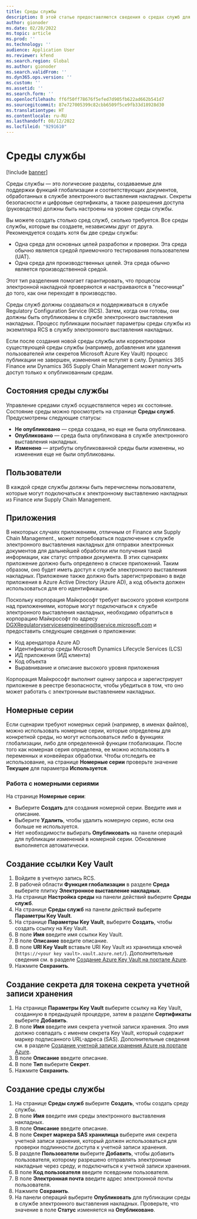 ```yaml
---
title: Среды службы
description: В этой статье предоставляются сведения о средах служб для электронного выставления накладных и объясняется, как их настраивать.
author: gionoder
ms.date: 02/28/2022
ms.topic: article
ms.prod: ''
ms.technology: ''
audience: Application User
ms.reviewer: kfend
ms.search.region: Global
ms.author: gionoder
ms.search.validFrom: ''
ms.dyn365.ops.version: ''
ms.custom: ''
ms.assetid: ''
ms.search.form: ''
ms.openlocfilehash: ff6f50ff78676f5efed7d905fb622ad662b541d7
ms.sourcegitcommit: 87e727005399c82cbb6509f5ce9fb33d18928d30
ms.translationtype: HT
ms.contentlocale: ru-RU
ms.lasthandoff: 08/12/2022
ms.locfileid: "9291610"
---
```

# <a name="service-environments"></a>Среды службы

[!include [banner](../includes/banner.md)]

Среды службы — это логические разделы, создаваемые для поддержки функций глобализации и соответствующих документов, обработанных в службе электронного выставления накладных. Секреты безопасности и цифровые сертификаты, а также разрешения доступа (руководство) должны быть настроены на уровне среды службы.

Вы можете создать столько сред служб, сколько требуется. Все среды службы, которые вы создаете, независимы друг от друга. Рекомендуется создать хотя бы две среды службы:

- Одна среда для основных целей разработки и проверки. Эта среда обычно является средой приемочного тестирования пользователем (UAT).
- Одна среда для производственных целей. Эта среда обычно является производственной средой.

Этот тип разделения помогает гарантировать, что процессы электронной накладной проверяются и настраиваются в "песочнице" до того, как они переходят в производство.

Среды служб должны создаваться и поддерживаться в службе Regulatory Configuration Service (RCS). Затем, когда они готовы, они должны быть опубликованы в службе электронного выставления накладных. Процесс публикации посылает параметры среды службы из экземпляра RCS в службу электронного выставления накладных.

Если после создания новой среды службы или корректировки существующей среды службы (например, добавления или удаления пользователей или секретов Microsoft Azure Key Vault) процесс публикации не завершен, изменения не вступят в силу. Dynamics 365 Finance или Dynamics 365 Supply Chain Management может получить доступ только к опубликованным средам.

## <a name="service-environment-statuses"></a>Состояния среды службы

Управление средами служб осуществляется через их состояние. Состояние среды можно просмотреть на странице **Среды служб**. Предусмотрены следующие статусы:

- **Не опубликовано** — среда создана, но еще не была опубликована.
- **Опубликовано** — среда была опубликована в службе электронного выставления накладных.
- **Изменено** — атрибуты опубликованной среды были изменены, но изменения еще не были опубликованы.

## <a name="users"></a>Пользователи

В каждой среде службы должны быть перечислены пользователи, которые могут подключаться к электронному выставлению накладных из Finance или Supply Chain Management.

## <a name="applications"></a>Приложения

В некоторых случаях приложениям, отличным от Finance или Supply Chain Management., может потребоваться подключение к службе электронного выставления накладных для отправки электронных документов для дальнейшей обработки или получения такой информации, как статус отправки документа. В этих сценариях приложение должно быть определено в списке приложений. Таким образом, оно будет иметь доступ к службе электронного выставления накладных. Приложение также должно быть зарегистрировано в виде приложения в Azure Active Directory (Azure AD), а код объекта должен использоваться для его идентификации. 

Поскольку корпорация Майкрософт требует высокого уровня контроля над приложениями, которые могут подключаться к службе электронного выставления накладных, необходимо обратиться в корпорацию Майкрософт по адресу <DGXRegulatoryservicesengineering@service.microsoft.com> и предоставить следующие сведения о приложении:

- Код арендатора Azure AD
- Идентификатор среды Microsoft Dynamics Lifecycle Services (LCS)
- ИД приложения (ИД клиента)
- Код объекта
- Выравнивание и описание высокого уровня приложения

Корпорация Майкрософт выполнит оценку запроса и зарегистрирует приложение в реестре безопасности, чтобы убедиться в том, что оно может работать с электронным выставлением накладных.

## <a name="number-sequences"></a>Номерные серии

Если сценарии требуют номерных серий (например, в именах файлов), можно использовать номерные серии, которые определены для конкретной среды, но могут использоваться либо в функциях глобализации, либо для определенной функции глобализации. После того как номерная серия определена, ее можно использовать в переменных и конвейерах обработки. Чтобы отследить ее использование, на странице **Номерные серии** проверьте значение **Текущее** для параметра **Используется**.

### <a name="working-with-number-sequences"></a>Работа с номерными сериями
На странице **Номерные серии**: 

- Выберите **Создать** для создания номерной серии. Введите имя и описание. 
- Выберите **Удалить**, чтобы удалить номерную серию, если она больше не используется.
- Нет необходимости выбирать **Опубликовать** на панели операций для публикации изменений в номерной серии. Обновление выполняется автоматически.

## <a name="create-a-key-vault-reference"></a>Создание ссылки Key Vault

1. Войдите в учетную запись RCS.
2. В рабочей области **Функция глобализации** в разделе **Среда** выберите плитку **Электронное выставление накладных**.
3. На странице **Настройка среды** на панели действий выберите **Среды служб**.
4. На странице **Среды служб** на панели действий выберите **Параметры Key Vault**.
5. На странице **Параметры Key Vault**, выберите **Создать**, чтобы создать ссылку на Key Vault.
6. В поле **Имя** введите имя ссылки Key Vault.
7. В поле **Описание** введите описание.
8. В поле **URI Key Vault** вставьте URI Key Vault из хранилища ключей (`https://<your key vault>.vault.azure.net/`). Дополнительные сведения см. в разделе [Создание Azure Key Vault на портале Azure](e-invoicing-create-azure-key-vault-azure-portal.md).
9. Нажмите **Сохранить**.
    
## <a name="create-a-secret-for-the-storage-account-secret-token"></a>Создание секрета для токена секрета учетной записи хранения

1. На странице **Параметры Key Vault** выберите ссылку на Key Vault, созданную в предыдущей процедуре, затем в разделе **Сертификаты** выберите **Добавить**.
2. В поле **Имя** введите имя секрета учетной записи хранения. Это имя должно совпадать с именем секрета Key Vault, который содержит маркер подписанного URL-адреса (SAS). Дополнительные сведения см. в разделе [Создание учетной записи хранения Azure на портале Azure](e-invoicing-create-azure-storage-account-azure-portal.md). 
3. В поле **Описание** введите описание.
4. В поле **Тип** выберите **Секрет**.
5. Нажмите **Сохранить**.
    
## <a name="create-a-service-environment"></a>Создание среды службы

1. На странице **Среды служб** выберите **Создать**, чтобы создать среду службы.
2. В поле **Имя** введите имя среды электронного выставления накладных.
3. В поле **Описание** введите описание.
4. В поле **Секрет маркера SAS хранилища** выберите имя секрета учетной записи хранения, который должен использоваться для проверки подлинности доступа к учетной записи хранения.
5. В разделе **Пользователи** выберите **Добавить**, чтобы добавить пользователя, которому разрешено отправлять электронные накладные через среду, и подключиться к учетной записи хранения.
6. В поле **Код пользователя** введите псевдоним пользователя. 
7. В поле **Электронная почта** введите адрес электронной почты пользователя.
8. Нажмите **Сохранить**.
9. На панели операций выберите **Опубликовать** для публикации среды в службе электронного выставления накладных. Проверьте, что значение в поле **Статус** изменяется на **Опубликовано**.
